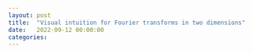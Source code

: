 ```yaml
---
layout: post
title:  "Visual intuition for Fourier transforms in two dimensions"
date:   2022-09-12 00:00:00
categories:
---
```


